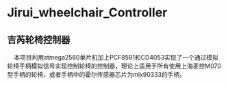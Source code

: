 # Jirui_wheelchair_Controller
## 吉芮轮椅控制器
&nbsp;&nbsp;&nbsp;&nbsp;本项目利用atmega2560单片机加上PCF8591和CD4053实现了一个通过模拟轮椅手柄模拟信号实现控制轮椅的控制器，理论上适用于所有使用上海麦控M070型手柄的轮椅，或者手柄中的霍尔传感器芯片为mlx90333的手柄。